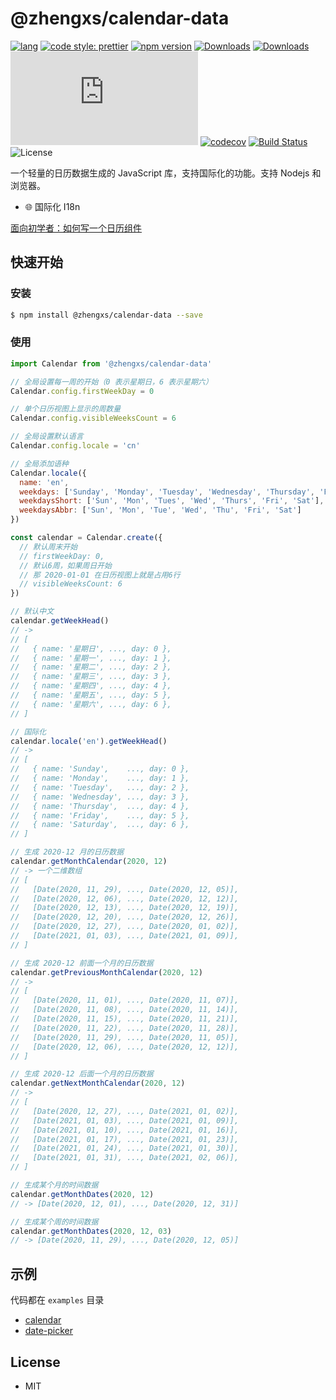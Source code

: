 # @zhengxs/calendar-data

[![lang](https://img.shields.io/badge/lang-typescript-informational)](https://www.typescriptlang.org/)
[![code style: prettier](https://img.shields.io/badge/code_style-prettier-ff69b4.svg?style=flat-square)](https://github.com/prettier/prettier)
[![npm version](https://badge.fury.io/js/%40zhengxs%2Fcalendar-data.svg)](https://www.npmjs.com/package/%40zhengxs%2Fcalendar-data)
[![Downloads](https://img.shields.io/npm/dt/%40zhengxs%2Fcalendar-data.svg)](https://www.npmjs.com/package/%40zhengxs%2Fcalendar-data)
[![Downloads](https://img.shields.io/npm/dm/%40zhengxs%2Fcalendar-data.svg)](https://www.npmjs.com/package/%40zhengxs%2Fcalendar-data)
[![Gzip Size](http://img.badgesize.io/https://unpkg.com/@zhengxs/calendar-data/dist/calendar-data.umd.min.js?compression=gzip)](https://unpkg.com/@zhengxs/calendar-data/dist/calendar-data.umd.min.js)
[![codecov](https://codecov.io/gh/zhengxs2018/calendar-data/branch/main/graph/badge.svg?token=JBYVAK2RRG)](https://codecov.io/gh/zhengxs2018/calendar-data)
[![Build Status](https://travis-ci.com/zhengxs2018/calendar-data.svg?branch=main)](https://travis-ci.com/zhengxs2018/calendar-data)
![License](https://img.shields.io/badge/license-MIT-brightgreen.svg)

一个轻量的日历数据生成的 JavaScript 库，支持国际化的功能。支持 Nodejs 和浏览器。

- 🌐 国际化 I18n

[面向初学者：如何写一个日历组件](https://juejin.cn/post/6910585443345235975/)

## 快速开始

### 安装

```bash
$ npm install @zhengxs/calendar-data --save
```

### 使用

```javascript
import Calendar from '@zhengxs/calendar-data'

// 全局设置每一周的开始（0 表示星期日，6 表示星期六）
Calendar.config.firstWeekDay = 0

// 单个日历视图上显示的周数量
Calendar.config.visibleWeeksCount = 6

// 全局设置默认语言
Calendar.config.locale = 'cn'

// 全局添加语种
Calendar.locale({
  name: 'en',
  weekdays: ['Sunday', 'Monday', 'Tuesday', 'Wednesday', 'Thursday', 'Friday', 'Saturday'],
  weekdaysShort: ['Sun', 'Mon', 'Tues', 'Wed', 'Thurs', 'Fri', 'Sat'],
  weekdaysAbbr: ['Sun', 'Mon', 'Tue', 'Wed', 'Thu', 'Fri', 'Sat']
})

const calendar = Calendar.create({
  // 默认周末开始
  // firstWeekDay: 0,
  // 默认6周，如果周日开始
  // 那 2020-01-01 在日历视图上就是占用6行
  // visibleWeeksCount: 6
})

// 默认中文
calendar.getWeekHead()
// ->
// [
//   { name: '星期日', ..., day: 0 },
//   { name: '星期一', ..., day: 1 },
//   { name: '星期二', ..., day: 2 },
//   { name: '星期三', ..., day: 3 },
//   { name: '星期四', ..., day: 4 },
//   { name: '星期五', ..., day: 5 },
//   { name: '星期六', ..., day: 6 },
// ]

// 国际化
calendar.locale('en').getWeekHead()
// ->
// [
//   { name: 'Sunday',    ..., day: 0 },
//   { name: 'Monday',    ..., day: 1 },
//   { name: 'Tuesday',   ..., day: 2 },
//   { name: 'Wednesday', ..., day: 3 },
//   { name: 'Thursday',  ..., day: 4 },
//   { name: 'Friday',    ..., day: 5 },
//   { name: 'Saturday',  ..., day: 6 },
// ]

// 生成 2020-12 月的日历数据
calendar.getMonthCalendar(2020, 12)
// -> 一个二维数组
// [
//   [Date(2020, 11, 29), ..., Date(2020, 12, 05)],
//   [Date(2020, 12, 06), ..., Date(2020, 12, 12)],
//   [Date(2020, 12, 13), ..., Date(2020, 12, 19)],
//   [Date(2020, 12, 20), ..., Date(2020, 12, 26)],
//   [Date(2020, 12, 27), ..., Date(2020, 01, 02)],
//   [Date(2021, 01, 03), ..., Date(2021, 01, 09)],
// ]

// 生成 2020-12 前面一个月的日历数据
calendar.getPreviousMonthCalendar(2020, 12)
// ->
// [
//   [Date(2020, 11, 01), ..., Date(2020, 11, 07)],
//   [Date(2020, 11, 08), ..., Date(2020, 11, 14)],
//   [Date(2020, 11, 15), ..., Date(2020, 11, 21)],
//   [Date(2020, 11, 22), ..., Date(2020, 11, 28)],
//   [Date(2020, 11, 29), ..., Date(2020, 11, 05)],
//   [Date(2020, 12, 06), ..., Date(2020, 12, 12)],
// ]

// 生成 2020-12 后面一个月的日历数据
calendar.getNextMonthCalendar(2020, 12)
// ->
// [
//   [Date(2020, 12, 27), ..., Date(2021, 01, 02)],
//   [Date(2021, 01, 03), ..., Date(2021, 01, 09)],
//   [Date(2021, 01, 10), ..., Date(2021, 01, 16)],
//   [Date(2021, 01, 17), ..., Date(2021, 01, 23)],
//   [Date(2021, 01, 24), ..., Date(2021, 01, 30)],
//   [Date(2021, 01, 31), ..., Date(2021, 02, 06)],
// ]

// 生成某个月的时间数据
calendar.getMonthDates(2020, 12)
// -> [Date(2020, 12, 01), ..., Date(2020, 12, 31)]

// 生成某个周的时间数据
calendar.getMonthDates(2020, 12, 03)
// -> [Date(2020, 11, 29), ..., Date(2020, 12, 05)]
```

## 示例

代码都在 `examples` 目录

- [calendar](./examples/calendar.html)
- [date-picker](https://zhengxs2018.github.io/calendar-data/date-picker.html)

## License

- MIT
